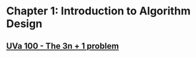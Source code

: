 # Chapter 1: Introduction to Algorithm Design

## [UVa 100 - The 3n + 1 problem](https://github.com/sjsakib/cs/blob/master/algorithms/the-algorithm-design-manual/programming-challenges/uva100.py)
